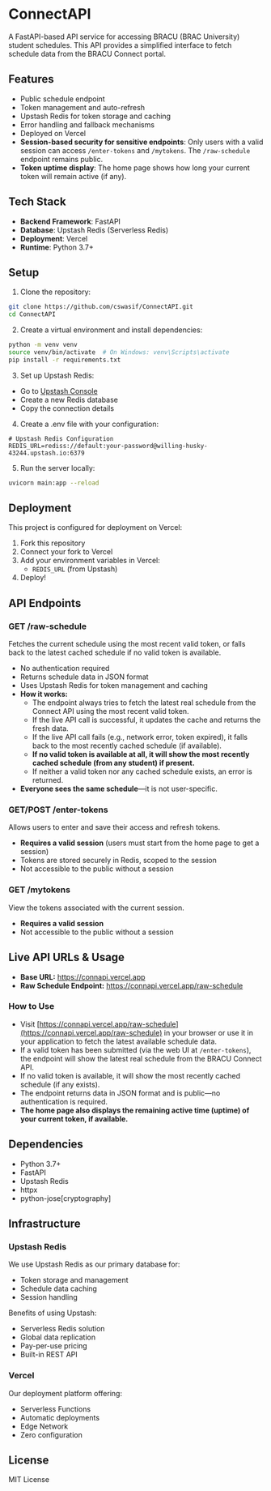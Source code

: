 # ConnectAPI

A FastAPI-based API service for accessing BRACU (BRAC University) student schedules. This API provides a simplified interface to fetch schedule data from the BRACU Connect portal.

## Features

- Public schedule endpoint
- Token management and auto-refresh
- Upstash Redis for token storage and caching
- Error handling and fallback mechanisms
- Deployed on Vercel
- **Session-based security for sensitive endpoints**: Only users with a valid session can access `/enter-tokens` and `/mytokens`. The `/raw-schedule` endpoint remains public.
- **Token uptime display**: The home page shows how long your current token will remain active (if any).

## Tech Stack

- **Backend Framework**: FastAPI
- **Database**: Upstash Redis (Serverless Redis)
- **Deployment**: Vercel
- **Runtime**: Python 3.7+

## Setup

1. Clone the repository:
```bash
git clone https://github.com/cswasif/ConnectAPI.git
cd ConnectAPI
```

2. Create a virtual environment and install dependencies:
```bash
python -m venv venv
source venv/bin/activate  # On Windows: venv\Scripts\activate
pip install -r requirements.txt
```

3. Set up Upstash Redis:
- Go to [Upstash Console](https://console.upstash.com/)
- Create a new Redis database
- Copy the connection details

4. Create a .env file with your configuration:
```env
# Upstash Redis Configuration
REDIS_URL=rediss://default:your-password@willing-husky-43244.upstash.io:6379
```

5. Run the server locally:
```bash
uvicorn main:app --reload
```

## Deployment

This project is configured for deployment on Vercel:

1. Fork this repository
2. Connect your fork to Vercel
3. Add your environment variables in Vercel:
   - `REDIS_URL` (from Upstash)
4. Deploy!

## API Endpoints

### GET /raw-schedule
Fetches the current schedule using the most recent valid token, or falls back to the latest cached schedule if no valid token is available.

- No authentication required
- Returns schedule data in JSON format
- Uses Upstash Redis for token management and caching
- **How it works:**
  - The endpoint always tries to fetch the latest real schedule from the Connect API using the most recent valid token.
  - If the live API call is successful, it updates the cache and returns the fresh data.
  - If the live API call fails (e.g., network error, token expired), it falls back to the most recently cached schedule (if available).
  - **If no valid token is available at all, it will show the most recently cached schedule (from any student) if present.**
  - If neither a valid token nor any cached schedule exists, an error is returned.
- **Everyone sees the same schedule**—it is not user-specific.

### GET/POST /enter-tokens
Allows users to enter and save their access and refresh tokens.

- **Requires a valid session** (users must start from the home page to get a session)
- Tokens are stored securely in Redis, scoped to the session
- Not accessible to the public without a session

### GET /mytokens
View the tokens associated with the current session.

- **Requires a valid session**
- Not accessible to the public without a session

## Live API URLs & Usage

- **Base URL:** https://connapi.vercel.app
- **Raw Schedule Endpoint:** https://connapi.vercel.app/raw-schedule

### How to Use

- Visit [https://connapi.vercel.app/raw-schedule](https://connapi.vercel.app/raw-schedule) in your browser or use it in your application to fetch the latest available schedule data.
- If a valid token has been submitted (via the web UI at `/enter-tokens`), the endpoint will show the latest real schedule from the BRACU Connect API.
- If no valid token is available, it will show the most recently cached schedule (if any exists).
- The endpoint returns data in JSON format and is public—no authentication is required.
- **The home page also displays the remaining active time (uptime) of your current token, if available.**

## Dependencies

- Python 3.7+
- FastAPI
- Upstash Redis
- httpx
- python-jose[cryptography]

## Infrastructure

### Upstash Redis
We use Upstash Redis as our primary database for:
- Token storage and management
- Schedule data caching
- Session handling

Benefits of using Upstash:
- Serverless Redis solution
- Global data replication
- Pay-per-use pricing
- Built-in REST API

### Vercel
Our deployment platform offering:
- Serverless Functions
- Automatic deployments
- Edge Network
- Zero configuration

## License

MIT License 